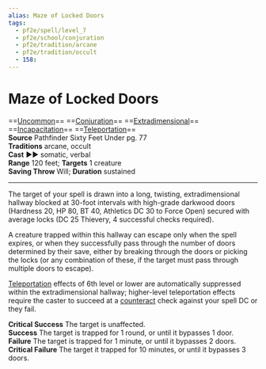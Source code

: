 ```yaml
---
alias: Maze of Locked Doors
tags:
  - pf2e/spell/level_7
  - pf2e/school/conjuration
  - pf2e/tradition/arcane
  - pf2e/tradition/occult
  - 158:
---
```


# Maze of Locked Doors

==[Uncommon](Uncommon.md)== ==[Conjuration](Conjuration.md)== ==[Extradimensional](Extradimensional.md)== ==[Incapacitation](Incapacitation.md)== ==[Teleportation](Teleportation.md)==  
__Source__ Pathfinder Sixty Feet Under pg. 77  
**Traditions** arcane, occult  
**Cast** ►► somatic, verbal  
**Range** 120 feet; **Targets** 1 creature  
**Saving Throw** Will; **Duration** sustained

---

The target of your spell is drawn into a long, twisting, extradimensional hallway blocked at 30-foot intervals with high-grade darkwood doors (Hardness 20, HP 80, BT 40, Athletics DC 30 to Force Open) secured with average locks (DC 25 Thievery, 4 successful checks required).

A creature trapped within this hallway can escape only when the spell expires, or when they successfully pass through the number of doors determined by their save, either by breaking through the doors or picking the locks (or any combination of these, if the target must pass through multiple doors to escape).

[Teleportation](Teleportation.md) effects of 6th level or lower are automatically suppressed within the extradimensional hallway; higher-level teleportation effects require the caster to succeed at a [counteract](Counteracting.md) check against your spell DC or they fail.

**Critical Success** The target is unaffected.  
**Success** The target is trapped for 1 round, or until it bypasses 1 door.  
**Failure** The target is trapped for 1 minute, or until it bypasses 2 doors.  
**Critical Failure** The target it trapped for 10 minutes, or until it bypasses 3 doors.
